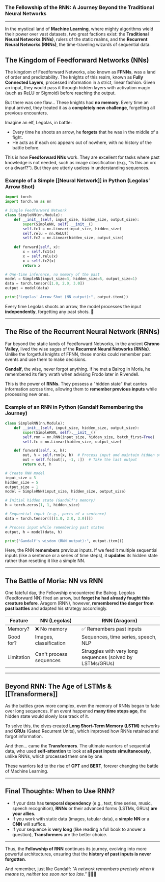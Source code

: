 ### **The Fellowship of the RNN: A Journey Beyond the Traditional Neural Networks**

---

In the mystical land of **Machine Learning**, where mighty algorithms wield their power over vast datasets, two great factions exist: the **Traditional Neural Networks (NNs)**, rulers of the static realms, and the **Recurrent Neural Networks (RNNs)**, the time-traveling wizards of sequential data.

## **The Kingdom of Feedforward Networks (NNs)**

The kingdom of Feedforward Networks, also known as **FFNNs**, was a land of order and predictability. The knights of this realm, known as **Fully Connected Layers**, processed information in a strict, linear fashion. Given an input, they would pass it through hidden layers with activation magic (such as ReLU or Sigmoid) before reaching the output.

But there was one flaw... These knights had **no memory**. Every time an input arrived, they treated it as a **completely new challenge**, forgetting all previous encounters.

Imagine an elf, Legolas, in battle:

- Every time he shoots an arrow, he **forgets** that he was in the middle of a fight.
- He acts as if each orc appears out of nowhere, with no history of the battle before.

This is how **Feedforward NNs** work. They are excellent for tasks where past knowledge is not needed, such as image classification (e.g., "Is this an orc or a dwarf?"). But they are utterly useless in understanding sequences.

### **Example of a Simple [[Neural Network]] in Python (Legolas’ Arrow Shot)**

```python
import torch
import torch.nn as nn

# Simple Feedforward Network
class SimpleNN(nn.Module):
    def __init__(self, input_size, hidden_size, output_size):
        super(SimpleNN, self).__init__()
        self.fc1 = nn.Linear(input_size, hidden_size)
        self.relu = nn.ReLU()
        self.fc2 = nn.Linear(hidden_size, output_size)
    
    def forward(self, x):
        x = self.fc1(x)
        x = self.relu(x)
        x = self.fc2(x)
        return x

# One-time inference, no memory of the past
model = SimpleNN(input_size=3, hidden_size=5, output_size=1)
data = torch.tensor([1.0, 2.0, 3.0])
output = model(data)

print("Legolas' Arrow Shot (NN output):", output.item())

```

Every time Legolas shoots an arrow, the model processes the input **independently**, forgetting any past shots. 🏹

---

## **The Rise of the Recurrent Neural Network (RNNs)**

Far beyond the static lands of Feedforward Networks, in the ancient **Chrono Valley**, lived the wise sages of the **Recurrent Neural Networks (RNNs)**. Unlike the forgetful knights of FFNN, these monks could remember past events and use them to make decisions.

**Gandalf**, the wise, never forgot anything. If he met a Balrog in Moria, he remembered its fiery wrath when advising Frodo later in Rivendell.

This is the power of **RNNs**. They possess a "hidden state" that carries information across time, allowing them to **remember previous inputs** while processing new ones.

### **Example of an RNN in Python (Gandalf Remembering the Journey)**

```python
class SimpleRNN(nn.Module):
    def __init__(self, input_size, hidden_size, output_size):
        super(SimpleRNN, self).__init__()
        self.rnn = nn.RNN(input_size, hidden_size, batch_first=True)
        self.fc = nn.Linear(hidden_size, output_size)

    def forward(self, x, h):
        out, h = self.rnn(x, h)  # Process input and maintain hidden state
        out = self.fc(out[:, -1, :])  # Take the last output
        return out, h

# Create RNN model
input_size = 3
hidden_size = 5
output_size = 1
model = SimpleRNN(input_size, hidden_size, output_size)

# Initial hidden state (Gandalf's memory)
h = torch.zeros(1, 1, hidden_size)

# Sequential input (e.g., parts of a sentence)
data = torch.tensor([[[1.0, 2.0, 3.0]]])

# Process input while remembering past states
output, h = model(data, h)

print("Gandalf's wisdom (RNN output):", output.item())

```

Here, the RNN **remembers** previous inputs. If we feed it multiple sequential inputs (like a sentence or a series of time steps), it **updates** its hidden state rather than resetting it like a simple NN.

---

## **The Battle of Moria: NN vs RNN**

One fateful day, the Fellowship encountered the Balrog. Legolas (Feedforward NN) fired an arrow, but **forgot he had already fought this creature before**. Aragorn (RNN), however, **remembered the danger from past battles** and adapted his strategy accordingly.

|Feature|NN (Legolas)|RNN (Aragorn)|
|---|---|---|
|Memory?|❌ No memory|✅ Remembers past inputs|
|Good for?|Images, classification|Sequences, time series, speech, NLP|
|Limitation|Can't process sequences|Struggles with very long sequences (solved by LSTMs/GRUs)|

---

## **Beyond RNN: The Age of LSTMs & [[Transformers]]**

As the battles grew more complex, even the memory of RNNs began to fade over long sequences. If an event happened **many time steps ago**, the hidden state would slowly lose track of it.

To solve this, the elves created **Long Short-Term Memory (LSTM)** networks and **GRUs** (Gated Recurrent Units), which improved how RNNs retained and forgot information.

And then… came the **Transformers**. The ultimate warriors of sequential data, who used **self-attention** to look at **all past inputs simultaneously**, unlike RNNs, which processed them one by one.

These warriors led to the rise of **GPT** and **BERT**, forever changing the battle of Machine Learning.

---

## **Final Thoughts: When to Use RNN?**

- If your data has **temporal dependency** (e.g., text, time series, music, speech recognition), **RNNs** or their advanced forms (LSTMs, GRUs) **are your allies**.
- If you work with static data (images, tabular data), a **simple NN** or a **CNN** will suffice.
- If your sequence is **very long** (like reading a full book to answer a question), **Transformers** are the better choice.

---

Thus, the **Fellowship of RNN** continues its journey, evolving into more powerful architectures, ensuring that the **history of past inputs is never forgotten**.

And remember, just like Gandalf: _"A network remembers precisely when it means to, neither too soon nor too late."_ 🧙‍♂️🔥